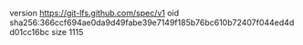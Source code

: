 version https://git-lfs.github.com/spec/v1
oid sha256:366ccf694ae0da9d49fabe39e7149f185b76bc610b72407f044ed4dd01cc16bc
size 1115
